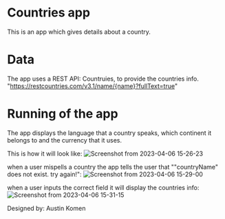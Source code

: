 # Countries app
This is an app which gives details about a country.

# Data
The app uses a REST API: Countruies, to provide the countries info.
"https://restcountries.com/v3.1/name/{name}?fullText=true" 

# Running of the app
The app displays the language that  a country speaks, which continent it belongs to and the currency that it uses.

This is how it will look like:
 ![Screenshot from 2023-04-06 15-26-23](https://user-images.githubusercontent.com/127118116/230396012-5411267a-c2a0-4de4-b562-31a6a5b58f46.png)
 
when a user mispells a country the app tells the user that ""countryName" does not exist. try again!":
![Screenshot from 2023-04-06 15-29-00](https://user-images.githubusercontent.com/127118116/230396466-ed268011-7782-4e1e-bb31-9516f27830de.png)


when a user inputs the correct field it will display the countries info:
![Screenshot from 2023-04-06 15-31-15](https://user-images.githubusercontent.com/127118116/230395475-4d80ae50-b9b1-49a0-83ea-abb34187c800.png)


Designed by: Austin Komen

